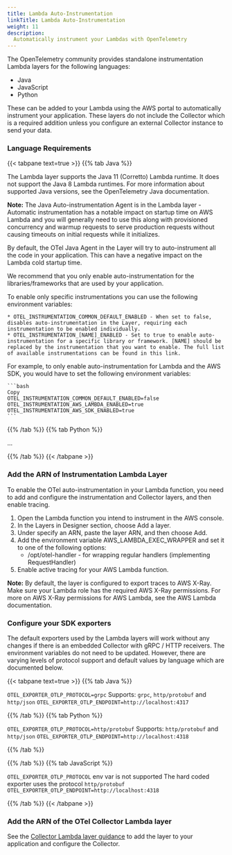 ```yaml
---
title: Lambda Auto-Instrumentation
linkTitle: Lambda Auto-Instrumentation
weight: 11
description:
  Automatically instrument your Lambdas with OpenTelemetry 
---
```


The OpenTelemetry community provides standalone instrumentation Lambda layers for the following languages:

* Java
* JavaScript
* Python

These can be added to your Lambda using the AWS portal to automatically instrument your application. These layers do not include the Collector which is a required addition unless you configure an external Collector instance to send your data.

### Language Requirements

<!-- prettier-ignore -->
{{< tabpane text=true >}}
{{% tab Java %}}

The Lambda layer supports the Java 11 (Corretto) Lambda runtime. It does not support the Java 8 Lambda runtimes. For more information about supported Java versions, see the OpenTelemetry Java documentation.

**Note:** The Java Auto-instrumentation Agent is in the Lambda layer - Automatic instrumentation has a notable impact on startup time on AWS Lambda and you will generally need to use this along with provisioned concurrency and warmup requests to serve production requests without causing timeouts on initial requests while it initializes.

By default, the OTel Java Agent in the Layer will try to auto-instrument all the code in your application. This can have a negative impact on the Lambda cold startup time.

We recommend that you only enable auto-instrumentation for the libraries/frameworks that are used by your application.

To enable only specific instrumentations you can use the following environment variables:

    * OTEL_INSTRUMENTATION_COMMON_DEFAULT_ENABLED - When set to false, disables auto-instrumentation in the Layer, requiring each instrumentation to be enabled individually.
    * OTEL_INSTRUMENTATION_[NAME]_ENABLED - Set to true to enable auto-instrumentation for a specific library or framework. [NAME] should be replaced by the instrumentation that you want to enable. The full list of available instrumentations can be found in this link.

For example, to only enable auto-instrumentation for Lambda and the AWS SDK, you would have to set the following environment variables:

    ```bash
    Copy
    OTEL_INSTRUMENTATION_COMMON_DEFAULT_ENABLED=false
    OTEL_INSTRUMENTATION_AWS_LAMBDA_ENABLED=true
    OTEL_INSTRUMENTATION_AWS_SDK_ENABLED=true
    ```

<!-- prettier-ignore -->
{{% /tab %}}
{{% tab Python %}}

...

<!-- prettier-ignore -->
{{% /tab %}}
{{< /tabpane >}}

### Add the ARN of Instrumentation Lambda Layer

To enable the OTel auto-instrumentation in your Lambda function, you need to add and configure the instrumentation and Collector layers, and then enable tracing.

1. Open the Lambda function you intend to instrument in the AWS console.
2. In the Layers in Designer section, choose Add a layer.
3. Under specify an ARN, paste the layer ARN, and then choose Add.
4. Add the environment variable AWS_LAMBDA_EXEC_WRAPPER and set it to one of the following options:
    * /opt/otel-handler - for wrapping regular handlers (implementing RequestHandler)
5. Enable active tracing for your AWS Lambda function.

**Note:** By default, the layer is configured to export traces to AWS X-Ray. Make sure your Lambda role has the required AWS X-Ray permissions. For more on AWS X-Ray permissions for AWS Lambda, see the AWS Lambda documentation.

### Configure your SDK exporters

The default exporters used by the Lambda layers will work without any changes if there is an embedded Collector with gRPC / HTTP receivers. The environment variables do not need to be updated. However, there are varying levels of protocol support and default values by language which are documented below.

<!-- prettier-ignore -->
{{< tabpane text=true >}}
{{% tab Java %}}

`OTEL_EXPORTER_OTLP_PROTOCOL=grpc`
Supports: `grpc`, `http/protobuf` and `http/json`
`OTEL_EXPORTER_OTLP_ENDPOINT=http://localhost:4317`

<!-- prettier-ignore -->
{{% /tab %}}
{{% tab Python %}}

`OTEL_EXPORTER_OTLP_PROTOCOL=http/protobuf`
Supports: `http/protobuf` and `http/json`
`OTEL_EXPORTER_OTLP_ENDPOINT=http://localhost:4318`

<!-- prettier-ignore -->
{{% /tab %}}

<!-- prettier-ignore -->
{{% /tab %}}
{{% tab JavaScript %}}

`OTEL_EXPORTER_OTLP_PROTOCOL` env var is not supported
The hard coded exporter uses the protocol `http/protobuf`
`OTEL_EXPORTER_OTLP_ENDPOINT=http://localhost:4318`

<!-- prettier-ignore -->
{{% /tab %}}
{{< /tabpane >}}

### Add the ARN of the OTel Collector Lambda layer

See the [Collector Lambda layer guidance](lambda-manual-instrument) to add the layer to your application and configure the Collector.
